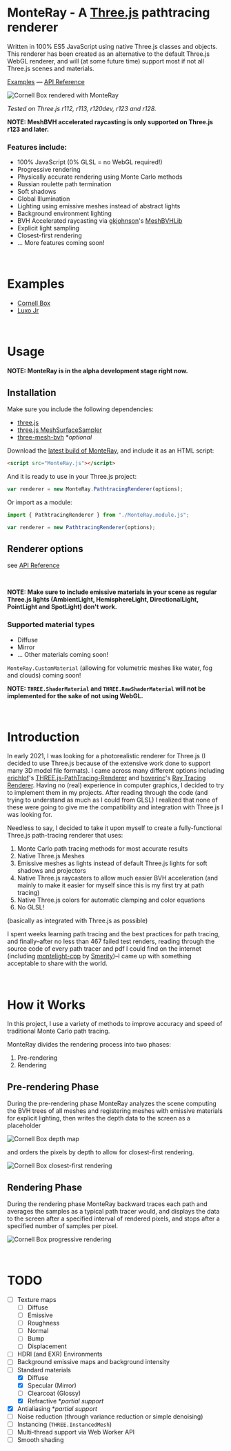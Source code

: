 # MonteRay - A [Three.js](https://threejs.org/) pathtracing renderer

Written in 100% ES5 JavaScript using native Three.js classes and objects. This renderer has been created as an alternative to the default Three.js WebGL renderer, and will (at some future time) support most if not all Three.js scenes and materials.

[Examples](#examples) — [API Reference](https://github.com/TechLabsInc/MonteRay/wiki/API-Reference)

![Cornell Box rendered with MonteRay](Images/CornellBoxFinalRender.png)

*Tested on Three.js r112, r113, r120dev, r123 and r128.*

**NOTE: MeshBVH accelerated raycasting is only supported on Three.js r123 and later.**

### Features include:

 * 100% JavaScript (0% GLSL = no WebGL required!)
 * Progressive rendering
 * Physically accurate rendering using Monte Carlo methods
 * Russian roulette path termination
 * Soft shadows
 * Global Illumination
 * Lighting using emissive meshes instead of abstract lights
 * Background environment lighting
 * BVH Accelerated raycasting via [gkjohnson](https://github.com/gkjohnson)'s [MeshBVHLib](https://github.com/gkjohnson/three-mesh-bvh)
 * Explicit light sampling
 * Closest-first rendering
 * ... More features coming soon!

&nbsp;

# Examples
 - [Cornell Box](https://techlabsinc.github.io/MonteRay/Examples/CornellBox.html)
 - [Luxo Jr](https://techlabsinc.github.io/MonteRay/Examples/Luxo.html)

&nbsp;

# Usage

**NOTE: MonteRay is in the alpha development stage right now.**

## Installation

Make sure you include the following dependencies:
 - [three.js](https://github.com/mrdoob/three.js)
 - [three.js MeshSurfaceSampler](https://github.com/mrdoob/three.js/blob/dev/examples/jsm/math/MeshSurfaceSampler.js)
 - [three-mesh-bvh](https://github.com/gkjohnson/three-mesh-bvh) **optional*

Download the [latest build of MonteRay](https://raw.githubusercontent.com/TechLabsInc/MonteRay/master/Build/MonteRay.min.js), and include it as an HTML script:

```html
<script src="MonteRay.js"></script>
```

And it is ready to use in your Three.js project:

```javascript
var renderer = new MonteRay.PathtracingRenderer(options);
```

Or import as a module:

```javascript
import { PathtracingRenderer } from "./MonteRay.module.js";

var renderer = new PathtracingRenderer(options);
```

## Renderer options
see [API Reference](https://github.com/TechLabsInc/MonteRay/wiki/API-Reference)


&nbsp;

**NOTE: Make sure to include emissive materials in your scene as regular Three.js lights (AmbientLight, HemisphereLight, DirectionalLight, PointLight and SpotLight) don't work.**

### Supported material types

 * Diffuse
 * Mirror
 * ... Other materials coming soon!

`MonteRay.CustomMaterial` (allowing for volumetric meshes like water, fog and clouds) coming soon!

**NOTE: `THREE.ShaderMaterial` and `THREE.RawShaderMaterial` will not be implemented for the sake of not using WebGL.**

&nbsp;

# Introduction

In early 2021, I was looking for a photorealistic renderer for Three.js (I decided to use Three.js because of the extensive work done to support many 3D model file formats). I came across many different options including [erichlof](https://github.com/erichlof)'s [THREE.js-PathTracing-Renderer](https://github.com/erichlof/THREE.js-PathTracing-Renderer) and [hoverinc](https://github.com/hoverinc)'s [Ray Tracing Renderer](https://github.com/hoverinc/ray-tracing-renderer). Having no (real) experience in computer graphics, I decided to try to implement them in my projects. After reading through the code (and trying to understand as much as I could from GLSL) I realized that none of these were going to give me the compatibility and integration with Three.js I was looking for.

Needless to say, I decided to take it upon myself to create a fully-functional Three.js path-tracing renderer that uses:

 1. Monte Carlo path tracing methods for most accurate results
 2. Native Three.js Meshes
 3. Emissive meshes as lights instead of default Three.js lights for soft shadows and projectors
 4. Native Three.js raycasters to allow much easier BVH acceleration (and mainly to make it easier for myself since this is my first try at path tracing)
 5. Native Three.js colors for automatic clamping and color equations
 6. No GLSL!

(basically as integrated with Three.js as possible)

I spent weeks learning path tracing and the best practices for path tracing, and finally–after no less than 467 failed test renders, reading through the source code of every path tracer and pdf I could find on the internet (including [montelight-cpp](https://github.com/Smerity/montelight-cpp) by [Smerity](https://github.com/Smerity))–I came up with something acceptable to share with the world.

&nbsp;

# How it Works

In this project, I use a variety of methods to improve accuracy and speed of traditional Monte Carlo path tracing.

MonteRay divides the rendering process into two phases:

 1. Pre-rendering
 2. Rendering

## Pre-rendering Phase

During the pre-rendering phase MonteRay analyzes the scene computing the BVH trees of all meshes and registering meshes with emissive materials for explicit lighting, then writes the depth data to the screen as a placeholder

![Cornell Box depth map](Images/CornellBoxDepthMap.png)

and orders the pixels by depth to allow for closest-first rendering.

![Cornell Box closest-first rendering](Images/CornellBoxClosestFirst.png)

## Rendering Phase

During the rendering phase MonteRay backward traces each path and averages the samples as a typical path tracer would, and displays the data to the screen after a specified interval of rendered pixels, and stops after a specified number of samples per pixel.

![Cornell Box progressive rendering](Images/CornellBoxProgressive.png)

&nbsp;

# TODO
 - [ ] Texture maps
   - [ ] Diffuse
   - [ ] Emissive
   - [ ] Roughness
   - [ ] Normal
   - [ ] Bump
   - [ ] Displacement
 - [ ] HDRI (and EXR) Environments
 - [ ] Background emissive maps and background intensity
 - [ ] Standard materials
   - [x] Diffuse
   - [x] Specular (Mirror)
   - [ ] Clearcoat (Glossy)
   - [x] Refractive **partial support*
 - [x] Antialiasing **partial support*
 - [ ] Noise reduction (through variance reduction or simple denoising)
 - [ ] Instancing (`THREE.InstancedMesh`)
 - [ ] Multi-thread support via Web Worker API
 - [ ] Smooth shading
